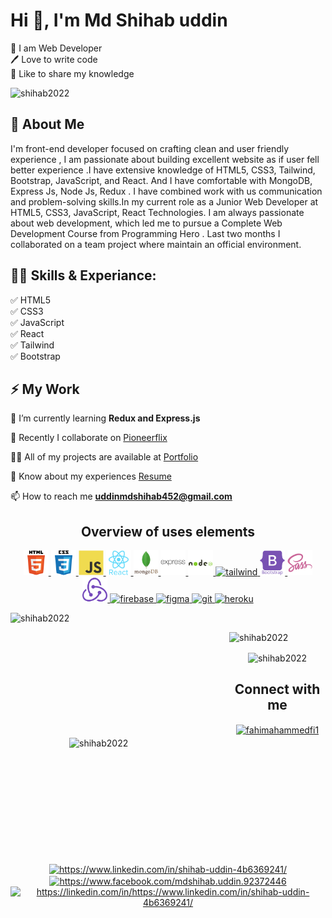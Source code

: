 <h1 align="left">Hi 👋, I'm Md Shihab uddin</h1>
<!-- <h3 align="center"> I am passionate about building excellent website as if user fell better experience .</h3> -->
<p>
👑 I am Web Developer <br> 
🖊️ Love to write code <br> 
🎤 Like to share my knowledge </p> 

<p align="left"> <img src="https://komarev.com/ghpvc/?username=shihab2022&label=Profile%20views&color=0e75b6&style=flat" alt="shihab2022" /> </p>

<h2>🚀 About Me</h2> 
<p>I'm front-end developer focused on crafting clean and user friendly experience , I am passionate about building excellent website as if user fell better experience .I have extensive knowledge of HTML5, CSS3, Tailwind, Bootstrap, JavaScript, and React. And I have comfortable with MongoDB, Express Js, Node Js, Redux . I have combined work with us communication and problem-solving skills.In my current role as a Junior Web Developer at HTML5, CSS3, JavaScript, React
Technologies. I am always  passionate about web development, which led me to pursue a Complete 
Web Development Course from Programming Hero . Last two months I collaborated on a team project where maintain an official environment. </p>

## 👨‍💻 Skills & Experiance: 
✅ HTML5 <br> 
✅ CSS3 <br>
✅ JavaScript <br>
✅ React <br>
✅ Tailwind  <br>
✅  Bootstrap <br>



<h2> ⚡ My Work</h2> 

🌱 I’m currently learning **Redux and Express.js**

👯 Recently I collaborate on [Pioneerflix](https://pioneerflix.firebaseapp.com/)

👨‍💻 All of my projects are available at [Portfolio](https://shihab-uddin-48ccf.web.app/)

📄 Know about my experiences [Resume](https://drive.google.com/file/d/1AVhEON4sZzX5oolg1_bFzqEQ80Ew5S8D/view?usp=sharing)
 
📫 How to reach me **uddinmdshihab452@gmail.com**



<h2 align="center">Overview of uses elements</h3>
<p align="center">
  <a href="https://www.w3.org/html/" target="_blank" rel="noreferrer">
  <img src="https://raw.githubusercontent.com/devicons/devicon/master/icons/html5/html5-original-wordmark.svg" alt="html5" width="40" height="40"/>
 </a> 
  <a href="https://www.w3schools.com/css/" target="_blank" rel="noreferrer"> 
  <img src="https://raw.githubusercontent.com/devicons/devicon/master/icons/css3/css3-original-wordmark.svg" alt="css3" width="40" height="40"/>
  </a>
  <a href="https://developer.mozilla.org/en-US/docs/Web/JavaScript" target="_blank" rel="noreferrer">
  <img src="https://raw.githubusercontent.com/devicons/devicon/master/icons/javascript/javascript-original.svg" alt="javascript" width="40" height="40"/>
  </a>
 <a href="https://reactjs.org/" target="_blank" rel="noreferrer">
 <img src="https://raw.githubusercontent.com/devicons/devicon/master/icons/react/react-original-wordmark.svg" alt="react" width="40" height="40"/> </a> 
 <a href="https://www.mongodb.com/" target="_blank" rel="noreferrer">
 <img src="https://raw.githubusercontent.com/devicons/devicon/master/icons/mongodb/mongodb-original-wordmark.svg" alt="mongodb" width="40" height="40"/> </a>
  <a href="https://expressjs.com" target="_blank" rel="noreferrer"> 
  <img src="https://raw.githubusercontent.com/devicons/devicon/master/icons/express/express-original-wordmark.svg" alt="express" width="40" height="40"/>
</a>
 <a href="https://nodejs.org" target="_blank" rel="noreferrer"> 
 <img src="https://raw.githubusercontent.com/devicons/devicon/master/icons/nodejs/nodejs-original-wordmark.svg" alt="nodejs" width="40" height="40"/> </a> 
  <a href="https://tailwindcss.com/" target="_blank" rel="noreferrer">
 <img src="https://www.vectorlogo.zone/logos/tailwindcss/tailwindcss-icon.svg" alt="tailwind" width="40" height="40"/> </a>
<a href="https://getbootstrap.com" target="_blank" rel="noreferrer">
 <img src="https://raw.githubusercontent.com/devicons/devicon/master/icons/bootstrap/bootstrap-plain-wordmark.svg" alt="bootstrap" width="40" height="40"/> 
 </a>
 <a href="https://sass-lang.com" target="_blank" rel="noreferrer"> 
 <img src="https://raw.githubusercontent.com/devicons/devicon/master/icons/sass/sass-original.svg" alt="sass" width="40" height="40"/> </a>
  <a href="https://redux.js.org" target="_blank" rel="noreferrer">
 <img src="https://raw.githubusercontent.com/devicons/devicon/master/icons/redux/redux-original.svg" alt="redux" width="40" height="40"/> </a>

 <a href="https://firebase.google.com/" target="_blank" rel="noreferrer"> 
 <img src="https://www.vectorlogo.zone/logos/firebase/firebase-icon.svg" alt="firebase" width="40" height="40"/> </a> 
 
 <a href="https://www.figma.com/" target="_blank" rel="noreferrer"> 
 <img src="https://www.vectorlogo.zone/logos/figma/figma-icon.svg" alt="figma" width="40" height="40"/> </a>
 <a href="https://git-scm.com/" target="_blank" rel="noreferrer">
 <img src="https://www.vectorlogo.zone/logos/git-scm/git-scm-icon.svg" alt="git" width="40" height="40"/> </a> 
 <a href="https://heroku.com" target="_blank" rel="noreferrer"> 
 <img src="https://www.vectorlogo.zone/logos/heroku/heroku-icon.svg" alt="heroku" width="40" height="40"/> </a> 
<!--  <a href="https://nextjs.org/" target="_blank" rel="noreferrer"> 
 <img src="https://cdn.worldvectorlogo.com/logos/nextjs-2.svg" alt="nextjs" width="40" height="40"/> </a>  --> 
 </p>


<p><img width="350" height="200" align="left"  src="https://github-readme-stats.vercel.app/api/top-langs?username=shihab2022&show_icons=true&locale=en&layout=compact" alt="shihab2022" /></p>
<p>&nbsp;<img width="410" height="200" align="right" src="https://github-readme-stats.vercel.app/api?username=shihab2022&show_icons=true&locale=en" alt="shihab2022" /></p>
<!-- contribution graph.... -->
<p><img src="https://activity-graph.herokuapp.com/graph?username=shihab2022" alt="shihab2022" /><p/>
<p align="center"><img width="450" align="center" src="https://github-readme-streak-stats.herokuapp.com/?user=shihab2022&" alt="shihab2022" /></p>


<h2 align="center">Connect with me</h3>
<p align="center">
<a href="https://twitter.com/fahimahammedfi1" target="blank"><img align="center" src="https://raw.githubusercontent.com/rahuldkjain/github-profile-readme-generator/master/src/images/icons/Social/twitter.svg" alt="fahimahammedfi1" height="25" width="30" /></a>
<a href="https://linkedin.com/in/https://www.linkedin.com/in/shihab-uddin-4b6369241/" target="blank"><img align="center" src="https://raw.githubusercontent.com/rahuldkjain/github-profile-readme-generator/master/src/images/icons/Social/linked-in-alt.svg" alt="https://www.linkedin.com/in/shihab-uddin-4b6369241/" height="25" width="30" /></a>
<a href="https://fb.com/https://www.facebook.com/mdshihab.uddin.92372446" target="blank"><img align="center" src="https://raw.githubusercontent.com/rahuldkjain/github-profile-readme-generator/master/src/images/icons/Social/facebook.svg" alt="https://www.facebook.com/mdshihab.uddin.92372446" height="25" width="30" /></a>
<a href="https://linkedin.com/in/https://www.linkedin.com/in/shihab-uddin-4b6369241/" target="blank"><img align="center" src="https://raw.githubusercontent.com/rahuldkjain/github-profile-readme-generator/master/src/images/icons/Social/instagram.svg" alt="https://linkedin.com/in/https://www.linkedin.com/in/shihab-uddin-4b6369241/" height="25" width="30" /></a>
</p>




